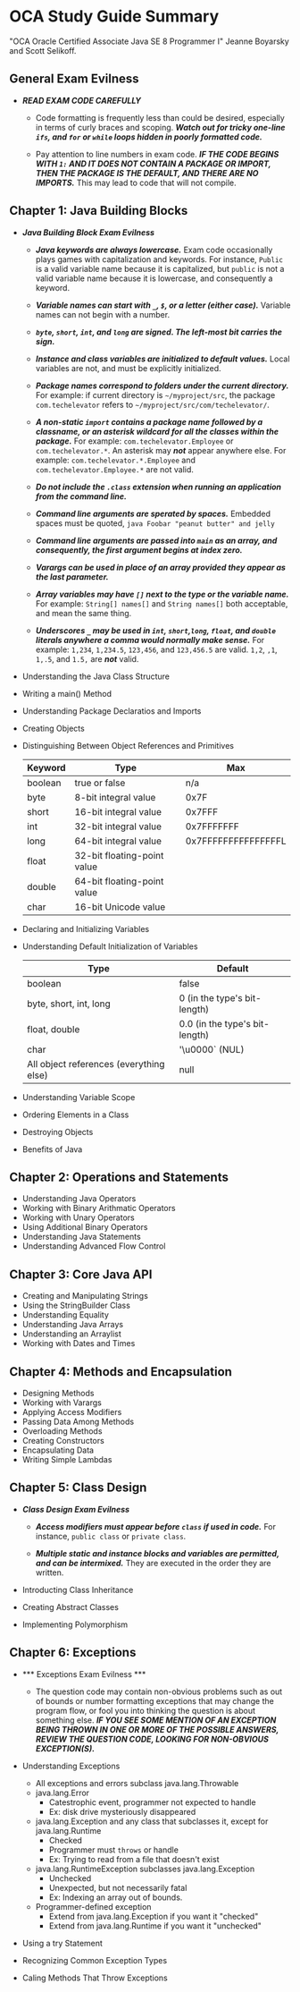 # OCA Study Guide Summary

"OCA Oracle Certified Associate Java SE 8 Programmer I"
Jeanne Boyarsky and Scott Selikoff. 


## General Exam Evilness
* ***READ EXAM CODE CAREFULLY***

    * Code formatting is frequently less than could be desired, especially in terms of curly braces and scoping.  ***Watch out for tricky one-line `ifs`, and `for` or `while` loops hidden in poorly formatted code.***

    * Pay attention to line numbers in exam code. ***IF THE CODE BEGINS WITH `1:` AND IT DOES NOT CONTAIN A PACKAGE OR IMPORT, THEN THE PACKAGE IS THE DEFAULT, AND THERE ARE NO IMPORTS.*** This may lead to code that will not compile. 

## Chapter 1: Java Building Blocks
* ***Java Building Block Exam Evilness***

    * ***Java keywords are always lowercase.*** Exam code occasionally plays games with capitalization and keywords. For instance, `Public` is a valid variable name because it is capitalized, but `public` is not a valid variable name because it is lowercase, and consequently a keyword.

    * ***Variable names can start with `_`, `$`, or a letter (either case).*** Variable names can not begin with a number.

    * ***`byte`, `short`, `int`, and `long` are signed. The left-most bit carries the sign.***

    * ***Instance and class variables are initialized to default values.*** Local variables are not, and must be explicitly initialized.

    * ***Package names correspond to folders under the current directory.*** For example: if current directory is `~/myproject/src`, the package `com.techelevator` refers to `~/myproject/src/com/techelevator/`.

    * ***A non-static `import` contains a package name followed by a classname, or an asterisk wildcard for all the classes within the package.*** For example: `com.techelevator.Employee` or `com.techelevator.*`. An asterisk may ***not*** appear anywhere else. For example: `com.techelevator.*.Employee` and `com.techelevator.Employee.*` are not valid.

    * ***Do not include the `.class` extension when running an application from the command line.***

    * ***Command line arguments are sperated by spaces.*** Embedded spaces must be quoted, `java Foobar "peanut butter" and jelly`

    * ***Command line arguments are passed into `main` as an array, and consequently, the first argument begins at index zero.***

    * ***Varargs can be used in place of an array provided they appear as the last parameter.***

    * ***Array variables may have `[]` next to the type or the variable name.*** For example: `String[] names[]` and `String names[]` both acceptable, and mean the same thing.
    
    * ***Underscores `_` may be used in `int`, `short`,`long`, `float`, and `double` literals anywhere a comma would normally make sense.*** For example: `1,234`, `1,234.5`, `123,456`, and `123,456.5` are valid. `1,2`, `,1`, `1,.5`, and `1.5,` are ***not*** valid.

* Understanding the Java Class Structure
* Writing a main() Method
* Understanding Package Declaratios and Imports
* Creating Objects
* Distinguishing Between Object References and Primitives

    | Keyword | Type | Max |
    | --- | --- | --- |
    | boolean | true or false | n/a |
    | byte | 8-bit integral value | 0x7F |
    | short | 16-bit integral value | 0x7FFF |
    | int | 32-bit integral value | 0x7FFFFFFF |
    | long | 64-bit integral value | 0x7FFFFFFFFFFFFFFFL |
    | float | 32-bit floating-point value |  |
    | double | 64-bit floating-point value | |
    | char | 16-bit Unicode value | |

* Declaring and Initializing Variables
* Understanding Default Initialization of Variables

    | Type | Default |
    | --- | --- |
    | boolean | false |
    | byte, short, int, long | 0 (in the type's bit-length) |
    | float, double | 0.0 (in the type's bit-length) |
    | char | '\u0000` (NUL)
    | All object references (everything else) | null |

* Understanding Variable Scope
* Ordering Elements in a Class
* Destroying Objects
* Benefits of Java

## Chapter 2: Operations and Statements
* Understanding Java Operators
* Working with Binary Arithmatic Operators
* Working with Unary Operators
* Using Additional Binary Operators
* Understanding Java Statements
* Understanding Advanced Flow Control

## Chapter 3: Core Java API
* Creating and Manipulating Strings
* Using the StringBuilder Class
* Understanding Equality
* Understanding Java Arrays
* Understanding an Arraylist
* Working with Dates and Times

## Chapter 4: Methods and Encapsulation
* Designing Methods
* Working with Varargs
* Applying Access Modifiers
* Passing Data Among Methods
* Overloading Methods
* Creating Constructors
* Encapsulating Data
* Writing Simple Lambdas

## Chapter 5: Class Design
* ***Class Design Exam Evilness***

    * ***Access modifiers must appear before `class` if used in code.*** For instance, `public class` or `private class`.

    * ***Multiple static and instance blocks and variables are permitted, and can be intermixed.*** They are executed in the order they are written.

* Introducting Class Inheritance
* Creating Abstract Classes
* Implementing Polymorphism

## Chapter 6: Exceptions
* *** Exceptions Exam Evilness ***
    * The question code may contain non-obvious problems such as out of bounds or number formatting exceptions that may change the program flow, or fool you into thinking the question is about something else.  ***IF YOU SEE SOME MENTION OF AN EXCEPTION BEING THROWN IN ONE OR MORE OF THE POSSIBLE ANSWERS, REVIEW THE QUESTION CODE, LOOKING FOR NON-OBVIOUS EXCEPTION(S).*** 

* Understanding Exceptions
    * All exceptions and errors subclass java.lang.Throwable
    * java.lang.Error
        * Catestrophic event, programmer not expected to handle
        * Ex: disk drive mysteriously disappeared
    * java.lang.Exception and any class that subclasses it, except for java.lang.Runtime
        * Checked
        * Programmer must `throws` or handle
        * Ex: Trying to read from a file that doesn't exist
    * java.lang.RuntimeException subclasses java.lang.Exception
        * Unchecked
        * Unexpected, but not necessarily fatal
        * Ex: Indexing an array out of bounds.
    * Programmer-defined exception
        * Extend from java.lang.Exception if you want it "checked"
        * Extend from java.lang.Runtime if you want it "unchecked"
* Using a try Statement
* Recognizing Common Exception Types
* Caling Methods That Throw Exceptions
